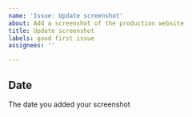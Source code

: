 ```yaml
---
name: 'Issue: Update screenshot'
about: Add a screenshot of the production website
title: Update screenshot
labels: good first issue
assignees: ''

---
```


## Date
The date you added your screenshot
